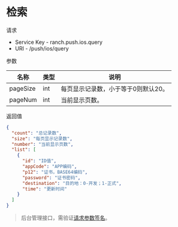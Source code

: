 # 检索

请求
- Service Key - ranch.push.ios.query
- URI - /push/ios/query

参数

|名称|类型|说明|
|---|---|---|
|pageSize|int|每页显示记录数，小于等于0则默认20。|
|pageNum|int|当前显示页数。|

返回值
```json
{
  "count": "总记录数",
  "size": "每页显示记录数",
  "number": "当前显示页数",
  "list": [
    {
      "id": "ID值",
      "appCode": "APP编码",
      "p12": "证书，BASE64编码",
      "password": "证书密码",
      "destination": "目的地：0-开发；1-正式",
      "time": "更新时间"
    }
  ]
}
```

> 后台管理接口，需验证[请求参数签名](https://github.com/heisedebaise/tephra/blob/master/tephra-ctrl/doc/sign.md)。
